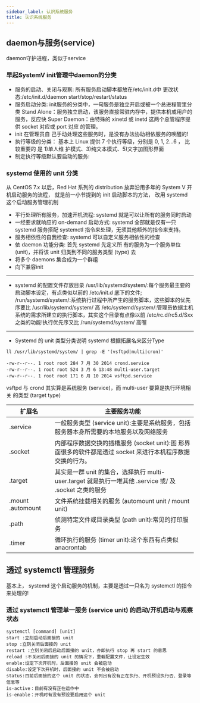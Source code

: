 ```yaml
---
sidebar_label: 认识系统服务
title: 认识系统服务
---
```


## daemon与服务(service)
daemon守护进程，类似于service

### 早起SystemV init管理中daemon的分类
* 服务的启动、关闭与观察:
  所有服务启动脚本都放在/etc/init.d中
  更改状态:/etc/init.d/daemon start/stop/restart/status
* 服务启动分类:
  init服务的分类中，一句服务是独立开启或被一个总进程管里分类
  Stand Alone：服务独立启动，该服务直接常驻内存中，提供本机或用户的服务，反应快
  Super Daemon：由特殊的 xinetd 或 inetd 这两个总管程序提供 socket 对应或       port 对应 的管理。
* init 在管理员自 己手动处理这些服务时，是没有办法协助相依服务的唤醒的!
* 执行等级的分类：
  基本上 Linux 提供 7 个执行等级，分别是 0, 1, 2...6 ， 比较重要的 是 1)单人维   护模式、3)纯文本模式、5)文字加图形界面
* 制定执行等级默认要启动的服务:

### systemd 使用的 unit 分类
从 CentOS 7.x 以后，Red Hat 系列的 distribution 放弃沿用多年的 System V 开机启动服务的流程， 就是前一小节提到的 init 启动脚本的方法， 改用 systemd 这个启动服务管理机制

* 平行处理所有服务，加速开机流程:
  systemd 就是可以让所有的服务同时启动
* 一经要求就响应的 on-demand 启动方式:
  systemd 全部就是仅有一只 systemd 服务搭配 systemctl 指令来处理，无须其他额外的指令来支持。
* 服务相依性的自我检查:
  systemd 可以自定义服务相依性的检查
* 依 daemon 功能分类:
  首先 systemd 先定义所 有的服务为一个服务单位 (unit)，并将该 unit 归类到不同的服务类型 (type) 去
* 将多个 daemons 集合成为一个群组
* 向下兼容init
* * *
* systemd 的配置文件存放目录
  /usr/lib/systemd/system/:每个服务最主要的启动脚本设定，有点类似以前的 /etc/init.d 底下的文件;
  /run/systemd/system/:系统执行过程中所产生的服务脚本，这些脚本的优先序要比 /usr/lib/systemd/system/ 高
  /etc/systemd/system/:管理员依据主机系统的需求所建立的执行脚本，其实这个目录有点像以前
  /etc/rc.d/rc5.d/Sxx 之类的功能!执行优先序又比 /run/systemd/system/ 高喔
* * *
* Systemd 的 unit 类型分类说明
  systemd 根据拓展名来区分Type

```
ll /usr/lib/systemd/system/ | grep -E '(vsftpd|multi|cron)'

-rw-r--r--. 1 root root 284 7 月 30 2014 crond.service
-rw-r--r--. 1 root root 524 3 月 6 13:48 multi-user.target
-rw-r--r--. 1 root root 171 6 月 10 2014 vsftpd.service
```

vsftpd 与 crond 其实算是系统服务 (service)，而 multi-user 要算是执行环境相关 的类型 (target type)


| 扩展名 | 主要服务功能 |
| --- | --- |
| .service | 一般服务类型 (service unit):主要是系统服务，包括服务器本身所需要的本地服务以及网络服务 |
| .socket | 内部程序数据交换的插槽服务 (socket unit):图 形界面很多的软件都是透过 socket 来进行本机程序数据交换的行为。 |
| .target | 其实是一群 unit 的集合，选择执行 multi-user.target 就是执行一堆其他 .service 或/ 及 .socket 之类的服务 |
| .mount .automount | 文件系统挂载相关的服务 (automount unit / mount unit) |
| .path | 侦测特定文件或目录类型 (path unit):常见的打印服务 |
| .timer | 循环执行的服务 (timer unit):这个东西有点类似 anacrontab |

## 透过 systemctl 管理服务
基本上， systemd 这个启动服务的机制，主要是透过一只名为 systemctl 的指令来处理的!
### 透过 systemctl 管理单一服务 (service unit) 的启动/开机启动与观察状态
```
systemctl [command] [unit]
start :立刻启动后面接的 unit
stop :立刻关闭后面接的 unit
restart :立刻关闭后启动后面接的 unit，亦即执行 stop 再 start 的意思
reload :不关闭后面接的 unit 的情况下，重载配置文件，让设定生效
enable:设定下次开机时，后面接的 unit 会被启动
disable:设定下次开机时，后面接的 unit 不会被启动
status:目前后面接的这个 unit 的状态，会列出有没有正在执行、开机预设执行否、登录等信息等
is-active：目前有没有正在运作中
is-enable：开机时有没有预设要启用这个 unit

```
